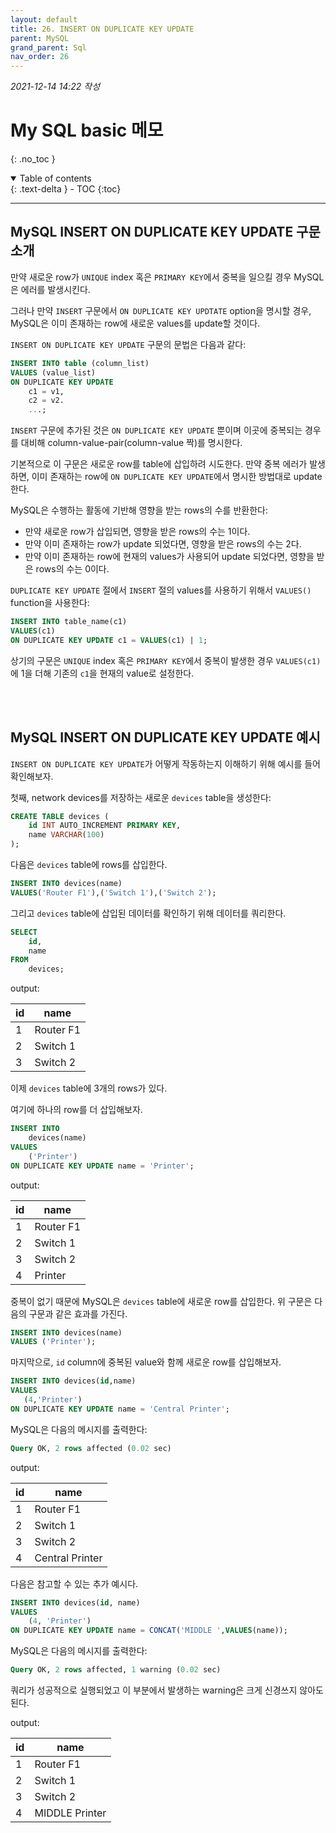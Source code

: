 ```yaml
---
layout: default
title: 26. INSERT ON DUPLICATE KEY UPDATE
parent: MySQL
grand_parent: Sql
nav_order: 26
---
```


*2021-12-14 14:22 작성*

# My SQL basic 메모
{: .no_toc }

<details open markdown="block">
  <summary>
    Table of contents
  </summary>
  {: .text-delta }
- TOC
{:toc}
</details>

---

## MySQL INSERT ON DUPLICATE KEY UPDATE 구문 소개

만약 새로운 row가 `UNIQUE` index 혹은 `PRIMARY KEY`에서 중복을 일으킬 경우 MySQL은 에러를 발생시킨다.

그러나 만약 `INSERT` 구문에서 `ON DUPLICATE KEY UPDTATE` option을 명시할 경우, MySQL은 이미 존재하는 row에 새로운 values를 update할 것이다.

`INSERT ON DUPLICATE KEY UPDATE` 구문의 문법은 다음과 같다:

~~~~sql
INSERT INTO table (column_list)
VALUES (value_list)
ON DUPLICATE KEY UPDATE
    c1 = v1,
    c2 = v2.
    ...;
~~~~

`INSERT` 구문에 추가된 것은 `ON DUPLICATE KEY UPDATE` 뿐이며 이곳에 중복되는 경우를 대비해 column-value-pair(column-value 짝)를 명시한다.

기본적으로 이 구문은 새로운 row를 table에 삽입하려 시도한다. 만약 중복 에러가 발생하면, 이미 존재하는 row에 `ON DUPLICATE KEY UPDATE`에서 명시한 방법대로 update 한다.

MySQL은 수행하는 활동에 기반해 영향을 받는 rows의 수를 반환한다:

- 만약 새로운 row가 삽입되면, 영향을 받은 rows의 수는 1이다.
- 만약 이미 존재하는 row가 update 되었다면, 영향을 받은 rows의 수는 2다.
- 만약 이미 존재하는 row에 현재의 values가 사용되어 update 되었다면, 영향을 받은 rows의 수는 0이다.

`DUPLICATE KEY UPDATE` 절에서 `INSERT` 절의 values를 사용하기 위해서 `VALUES()` function을 사용한다:

~~~~sql
INSERT INTO table_name(c1)
VALUES(c1)
ON DUPLICATE KEY UPDATE c1 = VALUES(c1) | 1;
~~~~

상기의 구문은 `UNIQUE` index 혹은 `PRIMARY KEY`에서 중복이 발생한 경우 `VALUES(c1)`에 1을 더해 기존의 `c1`을 현재의 value로 설정한다.

<br/>
<br/>

## MySQL INSERT ON DUPLICATE KEY UPDATE 예시

`INSERT ON DUPLICATE KEY UPDATE`가 어떻게 작동하는지 이해하기 위해 예시를 들어 확인해보자.

첫째, network devices를 저장하는 새로운 `devices` table을 생성한다:

~~~~sql
CREATE TABLE devices (
    id INT AUTO_INCREMENT PRIMARY KEY,
    name VARCHAR(100)
);
~~~~

다음은 `devices` table에 rows를 삽입한다.

~~~~sql
INSERT INTO devices(name)
VALUES('Router F1'),('Switch 1'),('Switch 2');
~~~~

그리고 `devices` table에 삽입된 데이터를 확인하기 위해 데이터를 쿼리한다.

~~~~sql
SELECT 
    id, 
    name
FROM	
    devices;
~~~~

output:

| id | name      |
|----|-----------|
|  1 | Router F1 |
|  2 | Switch 1  |
|  3 | Switch 2  |

이제 `devices` table에 3개의 rows가 있다.

여기에 하나의 row를 더 삽입해보자.

~~~~sql
INSERT INTO
    devices(name)
VALUES
    ('Printer')
ON DUPLICATE KEY UPDATE name = 'Printer';
~~~~

output:

| id | name      |
|----|-----------|
|  1 | Router F1 |
|  2 | Switch 1  |
|  3 | Switch 2  |
|  4 | Printer   |

중복이 없기 때문에 MySQL은 `devices` table에 새로운 row를 삽입한다. 위 구문은 다음의 구문과 같은 효과를 가진다.

~~~~sql
INSERT INTO devices(name)
VALUES ('Printer');
~~~~

마지막으로, `id` column에 중복된 value와 함께 새로운 row를 삽입해보자.

~~~~sql
INSERT INTO devices(id,name) 
VALUES 
   (4,'Printer') 
ON DUPLICATE KEY UPDATE name = 'Central Printer';
~~~~

MySQL은 다음의 메시지를 출력한다:

~~~~sql
Query OK, 2 rows affected (0.02 sec)
~~~~

output:

| id | name            |
|----|-----------------|
|  1 | Router F1       |
|  2 | Switch 1        |
|  3 | Switch 2        |
|  4 | Central Printer |

다음은 참고할 수 있는 추가 예시다.

~~~~sql
INSERT INTO devices(id, name)
VALUES
    (4, 'Printer')
ON DUPLICATE KEY UPDATE name = CONCAT('MIDDLE ',VALUES(name));
~~~~

MySQL은 다음의 메시지를 출력한다:

~~~~sql
Query OK, 2 rows affected, 1 warning (0.02 sec)
~~~~

쿼리가 성공적으로 실행되었고 이 부분에서 발생하는 warning은 크게 신경쓰지 않아도 된다.

output: 

| id | name           |
|----|----------------|
|  1 | Router F1      |
|  2 | Switch 1       |
|  3 | Switch 2       |
|  4 | MIDDLE Printer |